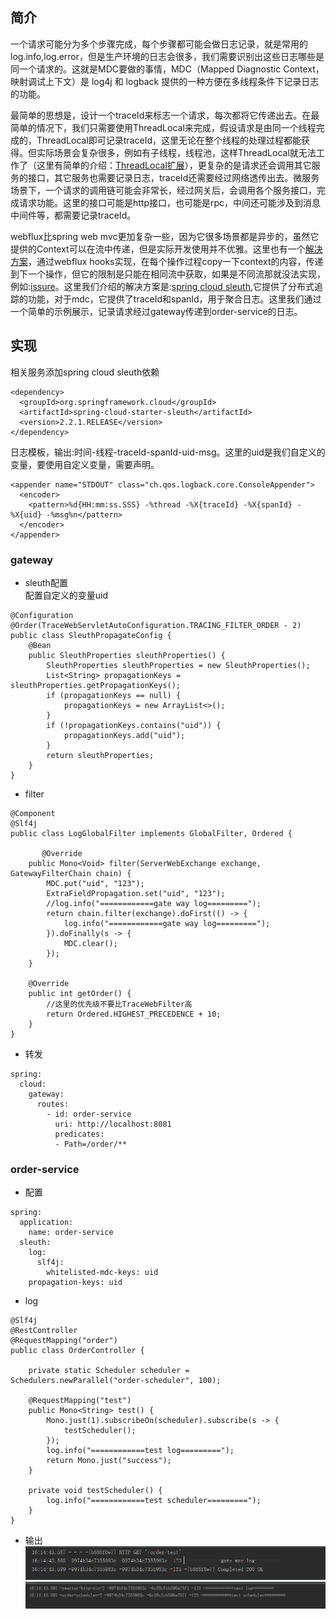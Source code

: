 ## 简介
  一个请求可能分为多个步骤完成，每个步骤都可能会做日志记录，就是常用的log.info,log.error，但是生产环境的日志会很多，我们需要识别出这些日志哪些是同一个请求的。这就是MDC要做的事情，MDC（Mapped Diagnostic Context，映射调试上下文）是 log4j 和 logback 提供的一种方便在多线程条件下记录日志的功能。 
  
  最简单的思想是，设计一个traceId来标志一个请求，每次都将它传递出去。在最简单的情况下，我们只需要使用ThreadLocal来完成，假设请求是由同一个线程完成的，ThreadLocal即可记录traceId，这里无论在整个线程的处理过程都能获得。但实际场景会复杂很多，例如有子线程，线程池，这样ThreadLocal就无法工作了（这里有简单的介绍：[ThreadLocal扩展](https://github.com/jmilktea/jmilktea/blob/master/%E5%85%B6%E5%AE%83/ThreadLocal%E6%89%A9%E5%B1%95.md)），更复杂的是请求还会调用其它服务的接口，其它服务也需要记录日志，traceId还需要经过网络透传出去。微服务场景下，一个请求的调用链可能会非常长，经过网关后，会调用各个服务接口，完成请求功能。这里的接口可能是http接口，也可能是rpc，中间还可能涉及到消息中间件等，都需要记录traceId。
  
  webflux比spring web mvc更加复杂一些，因为它很多场景都是异步的，虽然它提供的Context可以在流中传递，但是实际开发使用并不优雅。这里也有一个[解决方案](https://github.com/archie-swif/webflux-mdc.git)，通过webflux hooks实现，在每个操作过程copy一下context的内容，传递到下一个操作，但它的限制是只能在相同流中获取，如果是不同流那就没法实现，例如:[issure](https://github.com/archie-swif/webflux-mdc/issues/2)。这里我们介绍的解决方案是:[spring cloud sleuth](https://spring.io/projects/spring-cloud-sleuth),它提供了分布式追踪的功能，对于mdc，它提供了traceId和spanId，用于聚合日志。这里我们通过一个简单的示例展示，记录请求经过gateway传递到order-service的日志。

## 实现
相关服务添加spring cloud sleuth依赖
```
<dependency>
  <groupId>org.springframework.cloud</groupId>
  <artifactId>spring-cloud-starter-sleuth</artifactId>
  <version>2.2.1.RELEASE</version>
</dependency>
```
日志模板，输出:时间-线程-traceId-spanId-uid-msg。这里的uid是我们自定义的变量，要使用自定义变量，需要声明。
```
<appender name="STDOUT" class="ch.qos.logback.core.ConsoleAppender">
  <encoder>
    <pattern>%d{HH:mm:ss.SSS} -%thread -%X{traceId} -%X{spanId} -%X{uid} -%msg%n</pattern>
  </encoder>
</appender>
```

### gateway
- sleuth配置  
配置自定义的变量uid
```
@Configuration
@Order(TraceWebServletAutoConfiguration.TRACING_FILTER_ORDER - 2)
public class SleuthPropagateConfig {
    @Bean
    public SleuthProperties sleuthProperties() {
        SleuthProperties sleuthProperties = new SleuthProperties();
        List<String> propagationKeys = sleuthProperties.getPropagationKeys();
        if (propagationKeys == null) {
            propagationKeys = new ArrayList<>();
        }
        if (!propagationKeys.contains("uid")) {
            propagationKeys.add("uid");
        }
        return sleuthProperties;
    }
}
```
- filter
```
@Component
@Slf4j
public class LogGlobalFilter implements GlobalFilter, Ordered {

       @Override
    public Mono<Void> filter(ServerWebExchange exchange, GatewayFilterChain chain) {
        MDC.put("uid", "123");
        ExtraFieldPropagation.set("uid", "123");
        //log.info("============gate way log=========");
        return chain.filter(exchange).doFirst(() -> {
            log.info("============gate way log=========");
        }).doFinally(s -> {
            MDC.clear();
        });
    }
  
    @Override
    public int getOrder() {
        //这里的优先级不要比TraceWebFilter高
        return Ordered.HIGHEST_PRECEDENCE + 10;
    }
}
```
- 转发
```
spring:
  cloud:
    gateway:
      routes:
        - id: order-service
          uri: http://localhost:8081
          predicates:
          - Path=/order/**
```
### order-service
- 配置
```
spring:
  application:
    name: order-service
  sleuth:
    log:
      slf4j:
        whitelisted-mdc-keys: uid
    propagation-keys: uid
```
- log
```
@Slf4j
@RestController
@RequestMapping("order")
public class OrderController {

    private static Scheduler scheduler = Schedulers.newParallel("order-scheduler", 100);

    @RequestMapping("test")
    public Mono<String> test() {
        Mono.just(1).subscribeOn(scheduler).subscribe(s -> {
            testScheduler();
        });
        log.info("============test log=========");
        return Mono.just("success");
    }

    private void testScheduler() {
        log.info("============test scheduler=========");
    }
}
```
- 输出
![image](https://github.com/jmilktea/jmilktea/blob/master/webflux/images/sleuth-log-1.png)
![image](https://github.com/jmilktea/jmilktea/blob/master/webflux/images/sleuth-log-22.png)
